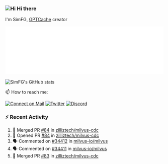 ### <img src='https://qpluspicture.oss-cn-beijing.aliyuncs.com/6LjjQA/Hi.gif' alt='Hi' width="24"/> Hi there

I'm SimFG, [GPTCache](https://github.com/zilliztech/GPTCache) creator

![Metrics 👋](/metrics.plugin.followup.user.svg)

![SimFG's GitHub stats](https://github-readme-stats.vercel.app/api?username=SimFG&show_icons=true&theme=radical&count_private=true)

📫 How to reach me:

[![Connect on Mail](https://img.shields.io/badge/Ask%20me-anything-1abc9c.svg)](mailto:1142838399@qq.com)
[![Twitter](https://img.shields.io/twitter/follow/FogSim?style=social)](https://twitter.com/FogSim)
[![Discord](https://img.shields.io/discord/1092648432495251507?label=Discord&logo=discord)](https://discord.gg/Q8C6WEjSWV)

### :zap: Recent Activity

<!--START_SECTION:activity-->
1. 🎉 Merged PR [#84](https://github.com/zilliztech/milvus-cdc/pull/84) in [zilliztech/milvus-cdc](https://github.com/zilliztech/milvus-cdc)
2. 💪 Opened PR [#84](https://github.com/zilliztech/milvus-cdc/pull/84) in [zilliztech/milvus-cdc](https://github.com/zilliztech/milvus-cdc)
3. 🗣 Commented on [#34412](https://github.com/milvus-io/milvus/issues/34412) in [milvus-io/milvus](https://github.com/milvus-io/milvus)
4. 🗣 Commented on [#34411](https://github.com/milvus-io/milvus/issues/34411) in [milvus-io/milvus](https://github.com/milvus-io/milvus)
5. 🎉 Merged PR [#83](https://github.com/zilliztech/milvus-cdc/pull/83) in [zilliztech/milvus-cdc](https://github.com/zilliztech/milvus-cdc)
<!--END_SECTION:activity-->

